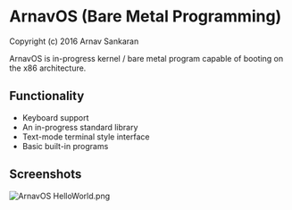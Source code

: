 ArnavOS (Bare Metal Programming)
=====================
Copyright (c) 2016 Arnav Sankaran

ArnavOS is in-progress kernel / bare metal program capable of booting on the x86 architecture.

Functionality
---------------------
- Keyboard support
- An in-progress standard library
- Text-mode terminal style interface
- Basic built-in programs

Screenshots
---------------------
![ArnavOS HelloWorld.png](http://i.imgur.com/SFr8Aov.gif)